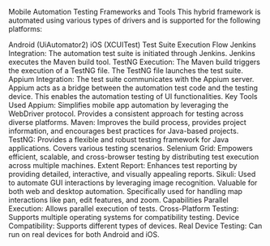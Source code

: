 Mobile Automation Testing Frameworks and Tools
This hybrid framework is automated using various types of drivers and is supported for the following platforms:

Android (UiAutomator2)
iOS (XCUITest)
Test Suite Execution Flow
Jenkins Integration:
The automation test suite is initiated through Jenkins.
Jenkins executes the Maven build tool.
TestNG Execution:
The Maven build triggers the execution of a TestNG file.
The TestNG file launches the test suite.
Appium Integration:
The test suite communicates with the Appium server.
Appium acts as a bridge between the automation test code and the testing device.
This enables the automation testing of UI functionalities.
Key Tools Used
Appium:
Simplifies mobile app automation by leveraging the WebDriver protocol.
Provides a consistent approach for testing across diverse platforms.
Maven:
Improves the build process, provides project information, and encourages best practices for Java-based projects.
TestNG:
Provides a flexible and robust testing framework for Java applications.
Covers various testing scenarios.
Selenium Grid:
Empowers efficient, scalable, and cross-browser testing by distributing test execution across multiple machines.
Extent Report:
Enhances test reporting by providing detailed, interactive, and visually appealing reports.
Sikuli:
Used to automate GUI interactions by leveraging image recognition.
Valuable for both web and desktop automation.
Specifically used for handling map interactions like pan, edit features, and zoom.
Capabilities
Parallel Execution:
Allows parallel execution of tests.
Cross-Platform Testing:
Supports multiple operating systems for compatibility testing.
Device Compatibility:
Supports different types of devices.
Real Device Testing:
Can run on real devices for both Android and iOS.
